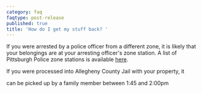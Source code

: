 ```yaml
---
category: faq
faqtype: post-release
published: true
title: 'How do I get my stuff back? '
---
```

If you were arrested by a police officer from a different zone, it is likely that your belongings are at your arresting officer's zone station. A list of Pittsburgh Police zone stations is available [here](http://www.pittsburghpa.gov/police/zones). 

If you were processed into Allegheny County Jail with your property, it 

can be picked up by a family member between 1:45 and 2:00pm


